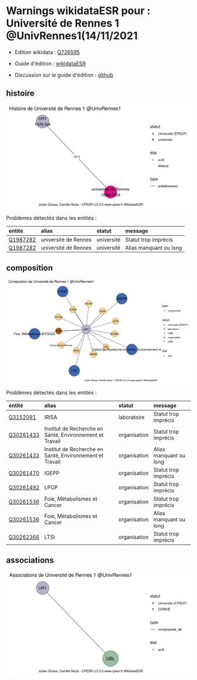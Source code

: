 Warnings wikidataESR pour : Université de Rennes 1 @UnivRennes1(14/11/2021
================

- Edition wikidata : [Q726595](https://www.wikidata.org/wiki/Q726595)
- Guide d'édition : [wikidataESR](https://github.com/cpesr/wikidataESR/)

- Discussion sur le guide d'édition : [github](https://github.com/cpesr/wikidataESR/issues)



## histoire 

![Graphique non généré](Q726595-histoire.png) 

Problèmes détectés dans les entités :

|entité                                             |alias                |statut     |message                |
|:--------------------------------------------------|:--------------------|:----------|:----------------------|
|[Q1987282](https://www.wikidata.org/wiki/Q1987282) |université de Rennes |université |Statut trop imprécis   |
|[Q1987282](https://www.wikidata.org/wiki/Q1987282) |université de Rennes |université |Alias manquant ou long |

 



## composition 

![Graphique non généré](Q726595-composition.png) 

Problèmes détectés dans les entités :

|entité                                               |alias                                                    |statut       |message                |
|:----------------------------------------------------|:--------------------------------------------------------|:------------|:----------------------|
|[Q3152091](https://www.wikidata.org/wiki/Q3152091)   |IRISA                                                    |laboratoire  |Statut trop imprécis   |
|[Q30261433](https://www.wikidata.org/wiki/Q30261433) |Institut de Recherche en Santé, Environnement et Travail |organisation |Statut trop imprécis   |
|[Q30261433](https://www.wikidata.org/wiki/Q30261433) |Institut de Recherche en Santé, Environnement et Travail |organisation |Alias manquant ou long |
|[Q30261470](https://www.wikidata.org/wiki/Q30261470) |IGEPP                                                    |organisation |Statut trop imprécis   |
|[Q30261492](https://www.wikidata.org/wiki/Q30261492) |LPGP                                                     |organisation |Statut trop imprécis   |
|[Q30261536](https://www.wikidata.org/wiki/Q30261536) |Foie, Métabolismes et Cancer                             |organisation |Statut trop imprécis   |
|[Q30261536](https://www.wikidata.org/wiki/Q30261536) |Foie, Métabolismes et Cancer                             |organisation |Alias manquant ou long |
|[Q30262366](https://www.wikidata.org/wiki/Q30262366) |LTSI                                                     |organisation |Statut trop imprécis   |

 



## associations 

![Graphique non généré](Q726595-associations.png) 

 


